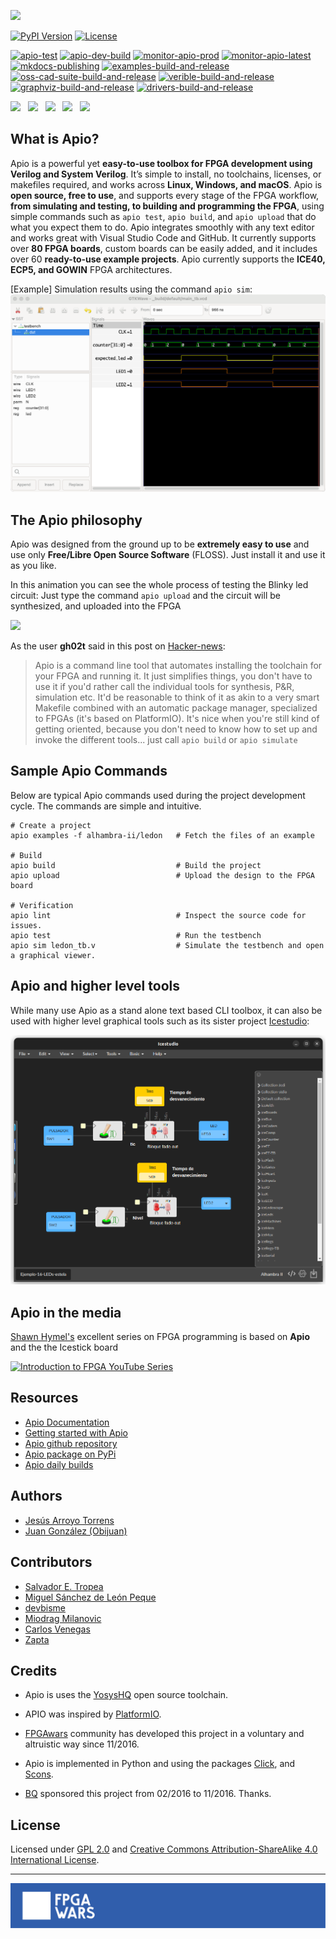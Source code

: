 [![][apio-logo]][wiki]

[![PyPI Version][pypi-image]][pypi-url]
[![License][license-image]][license-url]




[![apio-test](https://img.shields.io/github/actions/workflow/status/fpgawars/apio/test.yaml?label=apio-test)](https://github.com/fpgawars/apio/actions/workflows/test.yaml)
[![apio-dev-build](https://img.shields.io/github/actions/workflow/status/fpgawars/apio-dev-builds/build-and-release.yaml?label=apio-dev-build)](https://github.com/fpgawars/apio-dev-builds/actions/workflows/build-and-release.yaml)
[![monitor-apio-prod](https://img.shields.io/github/actions/workflow/status/fpgawars/apio/monitor-apio-prod.yaml?label=apio-prod-monitor)](https://github.com/fpgawars/apio/actions/workflows/monitor-apio-prod.yaml)
[![monitor-apio-latest](https://img.shields.io/github/actions/workflow/status/fpgawars/apio/monitor-apio-latest.yaml?label=apio-latest-monitor)](https://github.com/fpgawars/apio/actions/workflows/monitor-apio-latest.yaml)
[![mkdocs-publishing](https://img.shields.io/github/actions/workflow/status/fpgawars/apio/publish-mkdocs-docs.yaml?label=apio-mkdocs)](https://github.com/fpgawars/apio/actions/workflows/publish-mkdocs-docs.yaml)
[![examples-build-and-release](https://img.shields.io/github/actions/workflow/status/fpgawars/apio-examples/test.yaml?label=apio-xamples)](https://github.com/fpgawars/apio-examples/actions/workflows/test.yaml)
[![oss-cad-suite-build-and-release](https://img.shields.io/github/actions/workflow/status/fpgawars/tools-oss-cad-suite/build-and-release.yaml?label=apio-oss-cad-suite)](https://github.com/fpgawars/tools-oss-cad-suite/actions/workflows/build-and-release.yaml)
[![verible-build-and-release](https://img.shields.io/github/actions/workflow/status/fpgawars/tools-verible/build-and-release.yaml?label=apio-verible)](https://github.com/fpgawars/tools-verible/actions/workflows/build-and-release.yaml)
[![graphviz-build-and-release](https://img.shields.io/github/actions/workflow/status/fpgawars/tools-graphviz/build-and-release.yaml?label=apio-graphviz)](https://github.com/fpgawars/tools-graphviz/actions/workflows/build-and-release.yaml)
[![drivers-build-and-release](https://img.shields.io/github/actions/workflow/status/fpgawars/tools-drivers/build-and-release.yaml?label=apio-drivers)](https://github.com/fpgawars/tools-drivers/actions/workflows/build-and-release.yaml)




![][linux-logo]&nbsp;&nbsp;&nbsp;![][macosx-logo]&nbsp;&nbsp;&nbsp;![][windows-logo]&nbsp;&nbsp;&nbsp;![][ubuntu-logo]&nbsp;&nbsp;&nbsp;![][raspbian-logo]


## What is Apio?

Apio is a powerful yet **easy-to-use toolbox for FPGA development using Verilog and System Verilog**. It’s simple to install, no toolchains, licenses, or makefiles required, and works across **Linux, Windows, and macOS**. Apio is **open source, free to use**, and supports every stage of the FPGA workflow, **from simulating and testing, to building and programming the FPGA**, using simple commands such as `apio test`, `apio build`, and `apio upload` that do what you expect them to do. Apio integrates smoothly with any text editor and works great with Visual Studio Code and GitHub. It currently supports over **80 FPGA boards**, custom boards can be easily added, and it includes over 60 **ready-to-use example projects**. Apio currently supports the **ICE40, ECP5, and GOWIN** FPGA architectures.

[Example] Simulation results using the command `apio sim`:
![](docs/assets/sim-gtkwave.png)

## The Apio philosophy

Apio was designed from the ground up to be **extremely easy to use** and use only **Free/Libre Open Source Software** (FLOSS). Just install it and use it as you like.


In this animation you can see the whole process of testing the Blinky led circuit: Just type the command ``apio upload`` and the circuit will be synthesized, and uploaded into the FPGA

![](https://github.com/FPGAwars/Apio-wiki/raw/main/wiki/Quick-start/apio-alhambra-II-01.gif)



As the user **gh02t** said in this post on [Hacker-news](https://news.ycombinator.com/item?id=17912510):
> Apio is a command line tool that automates installing the toolchain for your FPGA and running it. It just simplifies things, you don't have to use it if you'd rather call the individual tools for synthesis, P&R, simulation etc. It'd be reasonable to think of it as akin to a very smart Makefile combined with an automatic package manager, specialized to FPGAs (it's based on PlatformIO). It's nice when you're still kind of getting oriented, because you don't need to know how to set up and invoke the different tools... just call `apio build` or `apio simulate`

## Sample Apio Commands

Below are typical Apio commands used during the project development cycle. The commands are simple and intuitive.

```
# Create a project
apio examples -f alhambra-ii/ledon   # Fetch the files of an example

# Build
apio build                           # Build the project
apio upload                          # Upload the design to the FPGA board

# Verification
apio lint                            # Inspect the source code for issues.
apio test                            # Run the testbench
apio sim ledon_tb.v                  # Simulate the testbench and open a graphical viewer.
```

## Apio and higher level tools

While many use Apio as a stand alone text based CLI toolbox, it can also be used with higher level graphical tools such as its sister project [Icestudio](https://icestudio.io/):


![](https://github.com/FPGAwars/Apio-wiki/raw/main/wiki/Introduction/icestudio-example.png)


## Apio in the media

[Shawn Hymel's](https://shawnhymel.com/) excellent series on FPGA programming is based on **Apio** and the the Icestick board

[![Introduction to FPGA YouTube Series](https://raw.githubusercontent.com/ShawnHymel/introduction-to-fpga/main/images/Intro%20to%20FPGA%20Part%201_Thumbnail.png)](https://www.youtube.com/watch?v=lLg1AgA2Xoo&list=PLEBQazB0HUyT1WmMONxRZn9NmQ_9CIKhb)


## Resources

* [Apio Documentation](https://fpgawars.github.io/apio/)
* [Getting started with Apio](https://fpgawars.github.io/apio/quick-start)
* [Apio github repository](https://github.com/FPGAwars/apio)
* [Apio package on PyPi](https://pypi.org/project/apio/)
* [Apio daily builds](https://github.com/FPGAwars/apio-dev-builds)



## Authors

* [Jesús Arroyo Torrens](https://github.com/Jesus89)
* [Juan González (Obijuan)](https://github.com/Obijuan)

## Contributors

* [Salvador E. Tropea](https://github.com/set-soft)
* [Miguel Sánchez de León Peque](https://github.com/peque)
* [devbisme](https://github.com/devbisme)
* [Miodrag Milanovic](https://github.com/mmicko)
* [Carlos Venegas](https://github.com/cavearr)
* [Zapta](https://github.com/zapta)

## Credits

* Apio is uses the [YosysHQ](https://www.yosyshq.com) open source toolchain.

* APIO was inspired by [PlatformIO](https://github.com/platformio/platformio).

* [FPGAwars](http://fpgawars.github.io/) community has developed this project in a voluntary and altruistic way since 11/2016.


* Apio is implemented in Python and using the packages [Click](https://pypi.org/project/click/), and [Scons](https://pypi.org/project/SCons/).

* [BQ](https://www.bq.com) sponsored this project from 02/2016 to 11/2016. Thanks.


## License

Licensed under [GPL 2.0](http://opensource.org/licenses/GPL-2.0) and [Creative Commons Attribution-ShareAlike 4.0 International License](http://creativecommons.org/licenses/by-sa/4.0/).

--------
[![](https://github.com/FPGAwars/icestudio-wiki/raw/main/Logos/fgpawars-banner.svg)](https://fpgawars.github.io/)


<!-- Badges and URLs -->

[apio-logo]: https://github.com/FPGAwars/Apio-wiki/raw/main/wiki/Logos/Apio-github.png

[pypi-image]: https://img.shields.io/pypi/v/apio
[pypi-url]: https://pypi.org/project/apio/

[build-image]: https://github.com/FPGAwars/apio/actions/workflows/build.yml/badge.svg
[build-url]: https://github.com/FPGAwars/apio/actions/workflows/build.yml

[license-image]: http://img.shields.io/:license-gpl-blue.svg
[license-url]: (http://opensource.org/licenses/GPL-2.0)


[linux-logo]: https://raw.githubusercontent.com/FPGAwars/Apio-wiki/refs/heads/main/wiki/Logos/linux.png
[macosx-logo]: https://raw.githubusercontent.com/FPGAwars/Apio-wiki/refs/heads/main/wiki/Logos/macosx.png
[windows-logo]: https://raw.githubusercontent.com/FPGAwars/Apio-wiki/refs/heads/main/wiki/Logos/windows.png
[ubuntu-logo]: https://raw.githubusercontent.com/FPGAwars/Apio-wiki/refs/heads/main/wiki/Logos/ubuntu.png
[raspbian-logo]: https://raw.githubusercontent.com/FPGAwars/Apio-wiki/refs/heads/main/wiki/Logos/raspbian.png

[wiki]: https://github.com/FPGAwars/apio/wiki

